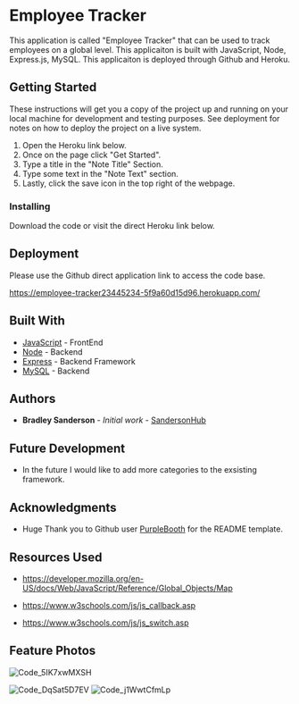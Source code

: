 # Employee Tracker

This application is called "Employee Tracker" that can be used to track employees on a global level. This applicaiton is built with JavaScript, Node, Express.js, MySQL. This applicaiton is deployed through Github and Heroku. 

## Getting Started

These instructions will get you a copy of the project up and running on your local machine for development and testing purposes. See deployment for notes on how to deploy the project on a live system.

1. Open the Heroku link below.
2. Once on the page click "Get Started".
3. Type a title in the "Note Title" Section.
4. Type some text in the "Note Text" section.
5. Lastly, click the save icon in the top right of the webpage.

### Installing

Download the code or visit the direct Heroku link below.

## Deployment

Please use the Github direct application link to access the code base.

https://employee-tracker23445234-5f9a60d15d96.herokuapp.com/

## Built With

* [JavaScript](https://www.javascript.com/) - FrontEnd
* [Node](https://nodejs.org/en) - Backend
* [Express](https://expressjs.com/) - Backend Framework
* [MySQL](https://www.mysql.com/) - Backend

## Authors

* **Bradley Sanderson** - *Initial work* - [SandersonHub](https://github.com/SandersonHub)

## Future Development

* In the future I would like to add more categories to the exsisting framework.

## Acknowledgments

* Huge Thank you to Github user [PurpleBooth](https://gist.github.com/PurpleBooth/109311bb0361f32d87a2) for the README template.

## Resources Used

* https://developer.mozilla.org/en-US/docs/Web/JavaScript/Reference/Global_Objects/Map

* https://www.w3schools.com/js/js_callback.asp

* https://www.w3schools.com/js/js_switch.asp

## Feature Photos

![Code_5IK7xwMXSH](https://github.com/SandersonHub/Employee-Tracker/assets/128574459/57628713-ff86-4c44-afb5-5777f8a40714)

![Code_DqSat5D7EV](https://github.com/SandersonHub/Employee-Tracker/assets/128574459/7c125c5f-6e80-434c-87a3-e4264e19c335)
![Code_j1WwtCfmLp](https://github.com/SandersonHub/Employee-Tracker/assets/128574459/cc30e671-ebf8-4256-92ec-1c97c9512dca)

